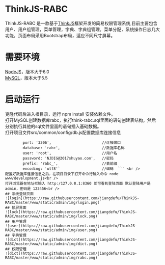 # ThinkJS-RABC
ThinkJS-RABC 是一款基于[ThinkJS](https://thinkjs.org/)框架开发的简易权限管理系统,目前主要包含用户、用户组管理，菜单管理，字典、字典组管理，菜单分配，系统操作日志几大功能，页面布局采用Bootstrap布局，适应不同尺寸屏幕。
# 需要环境
[NodeJS](https://nodejs.org/)，版本大于6.0  <br />
[MySQL](https://www.mysql.com/)，版本大于5.5
# 启动运行
克隆代码后进入根目录，运行 npm install 安装依赖文件。<br />
打开MySQL创建数据库rabc，执行think-rabc.sql里面的语句创建表结构，然后分别执行其他的sql文件里面的语句插入基础数据。<br />
打开项目文件src/common/config/db.js配置数据库连接信息<br /> 
```     host:'127.0.0.1',                  //主机信息
        port: '3306',                       //连接端口
        database: 'rabc',                   //数据库名称
        user: 'root',                       //用户名
        password: 'NJDIG@2017shuyao.com',   //密码
        prefix: 'rabc_',                    //表前缀
        encoding: 'utf8'`                   //编码  ``` <br />
配置好数据库连接信息之后，在项目目录下打开命令行输入命令 node www/development.js<br />
打开浏览器在地址栏输入 http:/127.0.0.1:8360 即可看到登陆页面 默认登陆用户是 admin，密码是 123456<br />
## 系统登陆页面
![login](https://raw.githubusercontent.com/jiangdefu/ThinkJS-RABC/master/www/static/admin/img/login.png)
## 锁屏界面
![lock](https://raw.githubusercontent.com/jiangdefu/ThinkJS-RABC/master/www/static/admin/img/lock.png)
## 用户管理
![user](https://raw.githubusercontent.com/jiangdefu/ThinkJS-RABC/master/www/static/admin/img/user.png)
## 字典管理
![dict](https://raw.githubusercontent.com/jiangdefu/ThinkJS-RABC/master/www/static/admin/img/dict.png)
## 权限管理
![dict](https://raw.githubusercontent.com/jiangdefu/ThinkJS-RABC/master/www/static/admin/img/rabc.png)